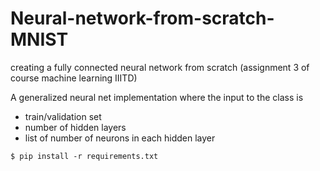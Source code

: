 # Neural-network-from-scratch-MNIST
creating a fully connected neural network from scratch (assignment 3 of course machine learning IIITD)

A generalized neural net implementation where the input to the class is
- train/validation set
- number of hidden layers
- list of number of neurons in each hidden layer

```
$ pip install -r requirements.txt
```
